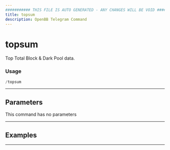 ```yaml
---
########### THIS FILE IS AUTO GENERATED - ANY CHANGES WILL BE VOID ###########
title: topsum
description: OpenBB Telegram Command
---
```


# topsum

Top Total Block & Dark Pool data.

### Usage

```python wordwrap
/topsum
```

---

## Parameters

This command has no parameters



---

## Examples


---
